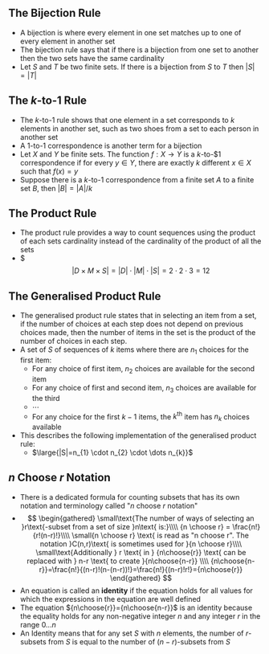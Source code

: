 ## The Bijection Rule
- A bijection is where every element in one set matches up to one of every element in another set
- The bijection rule says that if there is a bijection from one set to another then the two sets have the same cardinality
- Let $S$ and $T$ be two finite sets. If there is a bijection from $S$ to $T$ then $|S|=|T|$

## The $k$-to-$1$ Rule
- The $k$-to-$1$ rule shows that one element in a set corresponds to $k$ elements in another set, such as two shoes from a set to each person in another set
- A $1$-to-$1$ correspondence is another term for a bijection
- Let $X$ and $Y$ be finite sets. The function $f:X\rightarrow{Y}$ is a $k$-to-$1 correspondence if for every $y\in{Y}$, there are exactly $k$ different $x\in{X}$ such that $f(x)=y$
- Suppose there is a $k$-to-$1$ correspondence from a finite set $A$ to a finite set $B$, then $|B|=|A|/{k}$

## The Product Rule
- The product rule provides a way to count sequences using the product of each sets cardinality instead of the cardinality of the product of all the sets
- $$$|D\times M \times S|=|D|\cdot |M|\cdot |S|=2\cdot 2\cdot 3=12$$

## The Generalised Product Rule
- The generalised product rule states that in selecting an item from a set, if the number of choices at each step does not depend on previous choices made, then the number of items in the set is the product of the number of choices in each step.
- A set of $S$ of sequences of $k$ items where there are $n_1$ choices for the first item: 
	- For any choice of first item, $n_2$ choices are available for the second item
	- For any choice of first and second item, $n_3$ choices are available for the third
	- $\dotsb$
	- For any choice for the first $k-1$ items,  the $k^\text{th}$ item has $n_k$ choices available
- This describes the following implementation of the generalised product rule:
	- $\large{|S|=n_{1} \cdot n_{2} \cdot \dots n_{k}}$

## $n$ Choose $r$ Notation
- There is a dedicated formula for counting subsets that has its own notation and terminology called "$n$ choose $r$ notation"
- $$
\begin{gathered}
\small\text{The number of ways of selecting an }r\text{-subset from a set of size }n\text{ is:}\\\\
{n \choose r} =  \frac{n!}{r!(n-r)!}\\\\
\small{n \choose r} \text{ is read as "n choose r". The notation }C(n,r)\text{ is sometimes used for }{n \choose r}\\\\
\small\text{Additionally } r \text{ in } {n\choose{r}} \text{ can be replaced with } n-r \text{ to create }{n\choose{n-r}} \\\\
{n\choose{n-r}}=\frac{n!}{(n-r)!(n-(n-r))!}=\frac{n!}{(n-r)!r!}={n\choose{r}}
\end{gathered}
$$
- An equation is called an **identity** if the equation holds for all values for which the expressions in the equation are well defined
- The equation ${n\choose{r}}={n\choose{n-r}}$ is an identity because the equality holds for any non-negative integer $n$ and any integer $r$ in the range $0\dots{n}$ 
- An Identity means that for any set $S$ with $n$ elements, the number of $r$-subsets from $S$ is equal to the number of $(n-r)$-subsets from $S$
